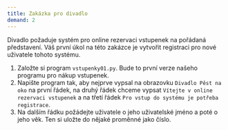 ```yaml
---
title: Zakázka pro divadlo
demand: 2
---
```


Divadlo požaduje systém pro online rezervaci vstupenek na pořádaná představení. Váš první úkol na této zakázce je vytvořit registraci pro nové uživatele tohoto systému.

1. Založte si program `vstupenky01.py`. Bude to první verze našeho programu pro nákup vstupenek.
1. Napište program tak, aby nejprve vypsal na obrazovku `Divadlo Pěst na oko` na první řádek, na druhý řádek chceme vypsat `Vítejte v online rezervaci vstupenek` a na třetí řádek `Pro vstup do systému je potřeba registrace`.
1. Na dalším řádku požádejte uživatele o jeho uživatelské jméno a poté o jeho věk. Ten si uložte do nějaké proměnné jako číslo.
